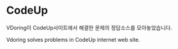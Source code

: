 # CodeUp

VDoring이 CodeUp사이트에서 해결한 문제의 정답소스를 모아놓았습니다.

Vdoring solves problems in CodeUp internet web site.
